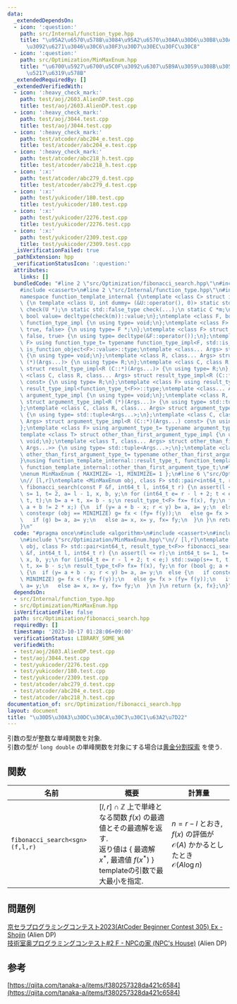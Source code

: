 ```yaml
---
data:
  _extendedDependsOn:
  - icon: ':question:'
    path: src/Internal/function_type.hpp
    title: "\u95A2\u6570\u578B\u3084\u95A2\u6570\u30AA\u30D6\u30B8\u30A7\u30AF\u30C8\
      \u3092\u6271\u3046\u30C6\u30F3\u30D7\u30EC\u30FC\u30C8"
  - icon: ':question:'
    path: src/Optimization/MinMaxEnum.hpp
    title: "\u6700\u5927\u6700\u5C0F\u3092\u6307\u5B9A\u3059\u308B\u305F\u3081\u306E\
      \u5217\u6319\u578B"
  _extendedRequiredBy: []
  _extendedVerifiedWith:
  - icon: ':heavy_check_mark:'
    path: test/aoj/2603.AlienDP.test.cpp
    title: test/aoj/2603.AlienDP.test.cpp
  - icon: ':heavy_check_mark:'
    path: test/aoj/3044.test.cpp
    title: test/aoj/3044.test.cpp
  - icon: ':heavy_check_mark:'
    path: test/atcoder/abc204_e.test.cpp
    title: test/atcoder/abc204_e.test.cpp
  - icon: ':heavy_check_mark:'
    path: test/atcoder/abc218_h.test.cpp
    title: test/atcoder/abc218_h.test.cpp
  - icon: ':x:'
    path: test/atcoder/abc279_d.test.cpp
    title: test/atcoder/abc279_d.test.cpp
  - icon: ':x:'
    path: test/yukicoder/180.test.cpp
    title: test/yukicoder/180.test.cpp
  - icon: ':x:'
    path: test/yukicoder/2276.test.cpp
    title: test/yukicoder/2276.test.cpp
  - icon: ':x:'
    path: test/yukicoder/2309.test.cpp
    title: test/yukicoder/2309.test.cpp
  _isVerificationFailed: true
  _pathExtension: hpp
  _verificationStatusIcon: ':question:'
  attributes:
    links: []
  bundledCode: "#line 2 \"src/Optimization/fibonacci_search.hpp\"\n#include <algorithm>\n\
    #include <cassert>\n#line 2 \"src/Internal/function_type.hpp\"\n#include <type_traits>\n\
    namespace function_template_internal {\ntemplate <class C> struct is_function_object\
    \ {\n template <class U, int dummy= (&U::operator(), 0)> static std::true_type\
    \ check(U *);\n static std::false_type check(...);\n static C *m;\n static constexpr\
    \ bool value= decltype(check(m))::value;\n};\ntemplate <class F, bool, bool> struct\
    \ function_type_impl {\n using type= void;\n};\ntemplate <class F> struct function_type_impl<F,\
    \ true, false> {\n using type= F *;\n};\ntemplate <class F> struct function_type_impl<F,\
    \ false, true> {\n using type= decltype(&F::operator());\n};\ntemplate <class\
    \ F> using function_type_t= typename function_type_impl<F, std::is_function_v<F>,\
    \ is_function_object<F>::value>::type;\ntemplate <class... Args> struct result_type_impl\
    \ {\n using type= void;\n};\ntemplate <class R, class... Args> struct result_type_impl<R\
    \ (*)(Args...)> {\n using type= R;\n};\ntemplate <class C, class R, class... Args>\
    \ struct result_type_impl<R (C::*)(Args...)> {\n using type= R;\n};\ntemplate\
    \ <class C, class R, class... Args> struct result_type_impl<R (C::*)(Args...)\
    \ const> {\n using type= R;\n};\ntemplate <class F> using result_type_t= typename\
    \ result_type_impl<function_type_t<F>>::type;\ntemplate <class... Args> struct\
    \ argument_type_impl {\n using type= void;\n};\ntemplate <class R, class... Args>\
    \ struct argument_type_impl<R (*)(Args...)> {\n using type= std::tuple<Args...>;\n\
    };\ntemplate <class C, class R, class... Args> struct argument_type_impl<R (C::*)(Args...)>\
    \ {\n using type= std::tuple<Args...>;\n};\ntemplate <class C, class R, class...\
    \ Args> struct argument_type_impl<R (C::*)(Args...) const> {\n using type= std::tuple<Args...>;\n\
    };\ntemplate <class F> using argument_type_t= typename argument_type_impl<function_type_t<F>>::type;\n\
    template <class T> struct other_than_first_argument_type_impl {\n using type=\
    \ void;\n};\ntemplate <class T, class... Args> struct other_than_first_argument_type_impl<std::tuple<T,\
    \ Args...>> {\n using type= std::tuple<Args...>;\n};\ntemplate <class T> using\
    \ other_than_first_argument_type_t= typename other_than_first_argument_type_impl<T>::type;\n\
    }\nusing function_template_internal::result_type_t, function_template_internal::argument_type_t,\
    \ function_template_internal::other_than_first_argument_type_t;\n#line 2 \"src/Optimization/MinMaxEnum.hpp\"\
    \nenum MinMaxEnum { MAXIMIZE= -1, MINIMIZE= 1 };\n#line 6 \"src/Optimization/fibonacci_search.hpp\"\
    \n// [l,r]\ntemplate <MinMaxEnum obj, class F> std::pair<int64_t, result_type_t<F>>\
    \ fibonacci_search(const F &f, int64_t l, int64_t r) {\n assert(l <= r);\n int64_t\
    \ s= 1, t= 2, a= l - 1, x, b, y;\n for (int64_t e= r - l + 2; t < e;) std::swap(s+=\
    \ t, t);\n b= a + t, x= b - s;\n result_type_t<F> fx= f(x), fy;\n for (bool g;\
    \ a + b != 2 * x;) {\n  if (y= a + b - x; r < y) b= a, a= y;\n  else {\n   if\
    \ constexpr (obj == MINIMIZE) g= fx < (fy= f(y));\n   else g= fx > (fy= f(y));\n\
    \   if (g) b= a, a= y;\n   else a= x, x= y, fx= fy;\n  }\n }\n return {x, fx};\n\
    }\n"
  code: "#pragma once\n#include <algorithm>\n#include <cassert>\n#include \"src/Internal/function_type.hpp\"\
    \n#include \"src/Optimization/MinMaxEnum.hpp\"\n// [l,r]\ntemplate <MinMaxEnum\
    \ obj, class F> std::pair<int64_t, result_type_t<F>> fibonacci_search(const F\
    \ &f, int64_t l, int64_t r) {\n assert(l <= r);\n int64_t s= 1, t= 2, a= l - 1,\
    \ x, b, y;\n for (int64_t e= r - l + 2; t < e;) std::swap(s+= t, t);\n b= a +\
    \ t, x= b - s;\n result_type_t<F> fx= f(x), fy;\n for (bool g; a + b != 2 * x;)\
    \ {\n  if (y= a + b - x; r < y) b= a, a= y;\n  else {\n   if constexpr (obj ==\
    \ MINIMIZE) g= fx < (fy= f(y));\n   else g= fx > (fy= f(y));\n   if (g) b= a,\
    \ a= y;\n   else a= x, x= y, fx= fy;\n  }\n }\n return {x, fx};\n}"
  dependsOn:
  - src/Internal/function_type.hpp
  - src/Optimization/MinMaxEnum.hpp
  isVerificationFile: false
  path: src/Optimization/fibonacci_search.hpp
  requiredBy: []
  timestamp: '2023-10-17 01:28:06+09:00'
  verificationStatus: LIBRARY_SOME_WA
  verifiedWith:
  - test/aoj/2603.AlienDP.test.cpp
  - test/aoj/3044.test.cpp
  - test/yukicoder/2276.test.cpp
  - test/yukicoder/180.test.cpp
  - test/yukicoder/2309.test.cpp
  - test/atcoder/abc279_d.test.cpp
  - test/atcoder/abc204_e.test.cpp
  - test/atcoder/abc218_h.test.cpp
documentation_of: src/Optimization/fibonacci_search.hpp
layout: document
title: "\u30D5\u30A3\u30DC\u30CA\u30C3\u30C1\u63A2\u7D22"
---
```


引数の型が整数な単峰関数を対象. \
引数の型が `long double` の単峰関数を対象にする場合は[黄金分割探索](golden_search.md) を使う.

## 関数

| 名前         | 概要                                                 | 計算量                         |
| ------------ | ---------------------------------------------------- | ------------------------------ |
| `fibonacci_search<sgn>(f,l,r)`   | $\lbrack l, r\rbrack \cap\mathbb{Z}$ 上で単峰となる関数 $f(x)$ の最適値とその最適解を返す. <br> 返り値は { 最適解 $x^\ast$, 最適値 $f(x^\ast)$ } <br> templateの引数で最大最小を指定.           | $n=r-l$ とおき, $f(x)$ の評価が$\mathcal{O}(A)$ かかるとしたとき<br>                  $\mathcal{O}(A\log n)$    |


## 問題例
[京セラプログラミングコンテスト2023(AtCoder Beginner Contest 305) Ex - Shojin](https://atcoder.jp/contests/abc305/tasks/abc305_h) (Alien DP)\
[技術室奥プログラミングコンテスト#2 F - NPCの家 (NPC's House)](https://atcoder.jp/contests/tkppc2/tasks/tkppc2016_f) (Alien DP)

## 参考
[https://qiita.com/tanaka-a/items/f380257328da421c6584](https://qiita.com/tanaka-a/items/f380257328da421c6584) 